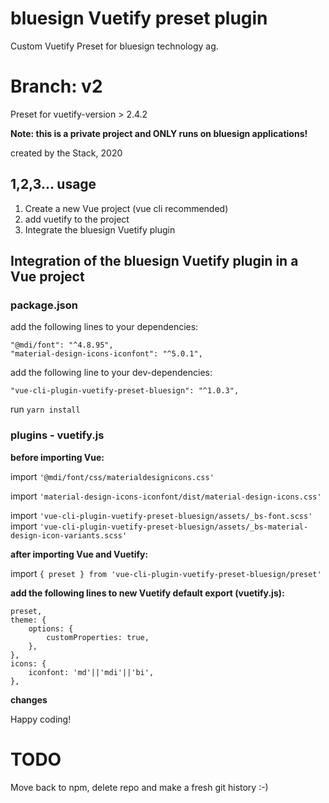 # bluesign Vuetify preset plugin
Custom Vuetify Preset for bluesign technology ag. 

# Branch: v2
Preset for vuetify-version > 2.4.2

**Note: this is a private project and ONLY runs on bluesign applications!** 

created by the Stack, 2020

## 1,2,3... usage

1) Create a new Vue project (vue cli recommended)
2) add vuetify to the project
3) Integrate the bluesign Vuetify plugin

## Integration of the bluesign Vuetify plugin in a Vue project

### package.json
add the following lines to your dependencies:

`"@mdi/font": "^4.8.95",`  
`"material-design-icons-iconfont": "^5.0.1",`

add the following line to your dev-dependencies:

`"vue-cli-plugin-vuetify-preset-bluesign": "^1.0.3",`

run `yarn install`

### plugins - vuetify.js

**before importing Vue:**

import `'@mdi/font/css/materialdesignicons.css'`

import `'material-design-icons-iconfont/dist/material-design-icons.css'`

import `'vue-cli-plugin-vuetify-preset-bluesign/assets/_bs-font.scss'`
import `'vue-cli-plugin-vuetify-preset-bluesign/assets/_bs-material-design-icon-variants.scss'`

**after importing Vue and Vuetify:**

import `{ preset } from 'vue-cli-plugin-vuetify-preset-bluesign/preset'`

**add the following lines to new Vuetify default export (vuetify.js):**

    preset,
    theme: {
        options: {
            customProperties: true,
        },
    },
    icons: {
        iconfont: 'md'||'mdi'||'bi',
    },

**changes**

Happy coding!

# TODO
Move back to npm, delete repo and make a fresh git history :-)
